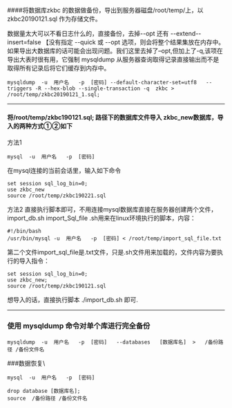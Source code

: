 

####将数据库zkbc 的数据做备份，导出到服务器磁盘/root/temp/上，以 zkbc20190121.sql 作为存储文件。

数据量太大可以不看日志什么的，直接备份，去掉--opt 还有 --extend--insert=false 【没有指定 --quick 或 --opt 选项，则会将整个结果集放在内存中。如果导出大数据库的话可能会出现问题。我们这里去掉了–opt,但加上了-q,该项在导出大表时很有用，它强制 mysqldump 从服务器查询取得记录直接输出而不是取得所有记录后将它们缓存到内存中。

```commandline
mysqldump  -u  用户名   -p  [密码] --default-character-set=utf8   --triggers -R --hex-blob --single-transaction -q  zkbc > /root/temp/zkbc20190121_1.sql;
```

----

#### 将/root/temp/zkbc190121.sql; 路径下的数据库文件导入 zkbc_new数据库，导入的两种方式①②如下
方法1

```commandline
mysql  -u  用户名   -p  [密码]
```

在mysql连接的当前会话里，输入如下命令

```mysql
set session sql_log_bin=0;
use zkbc_new
source /root/temp/zkbc190221.sql
```

方法2
直接执行脚本即可，不用连接mysql数据库直接在服务器创建两个文件，
import_db.sh
import_Sql_file
.sh用来在linux环境执行的脚本，内容：

```commandline
#!/bin/bash
/usr/bin/mysql -u  用户名   -p  [密码] < /root/temp/import_sql_file.txt
```

第二个文件import_sql_file是.txt文件，只是.sh文件用来加载的，文件内容为要执行的导入指令：

```mysql
set session sql_log_bin=0;
use zkbc_new;
source /root/temp/zkbc190121.sql
```

想导入的话，直接执行脚本 ./import_db.sh 即可.

---

### 使用 mysqldump 命令对单个库进行完全备份

```commandline
mysqldump  -u  用户名   -p  [密码]   --databases   [数据库名]  >   /备份路径 /备份文件名
```

###数据恢复\
```chameleon
mysql  -u  用户名   -p  [密码]
```

```mysql
drop database [数据库名];
source  /备份路径 /备份文件名
```



